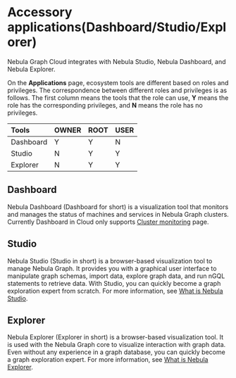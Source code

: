 # Accessory applications(Dashboard/Studio/Explorer)

Nebula Graph Cloud integrates with Nebula Studio, Nebula Dashboard, and Nebula Explorer.

On the **Applications** page, ecosystem tools are different based on roles and privileges. The correspondence between different roles and privileges is as follows. The first column means the tools that the role can use, **Y** means the role has the corresponding privileges, and **N** means the role has no privileges.

|Tools|OWNER|ROOT|USER|
|:---|:---|:---|:---|
|Dashboard|Y|Y|N|
|Studio|N|Y|Y|
|Explorer|N|Y|Y|

## Dashboard

Nebula Dashboard (Dashboard for short) is a visualization tool that monitors and manages the status of machines and services in Nebula Graph clusters. Currently Dashboard in Cloud only supports [Cluster monitoring](../../nebula-dashboard-ent/4.cluster-operator/2.monitor.md) page.

## Studio

Nebula Studio (Studio in short) is a browser-based visualization tool to manage Nebula Graph. It provides you with a graphical user interface to manipulate graph schemas, import data, explore graph data, and run nGQL statements to retrieve data. With Studio, you can quickly become a graph exploration expert from scratch. For more information, see [What is Nebula Studio](../../nebula-studio/about-studio/st-ug-what-is-graph-studio.md).

## Explorer

Nebula Explorer (Explorer in short) is a browser-based visualization tool. It is used with the Nebula Graph core to visualize interaction with graph data. Even without any experience in a graph database, you can quickly become a graph exploration expert. For more information, see [What is Nebula Explorer](../../nebula-explorer/about-explorer/ex-ug-what-is-explorer.md).
